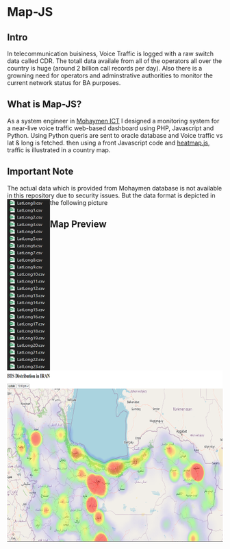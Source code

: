 # Map-JS
## Intro
In telecommunication buisiness, Voice Traffic is logged with a raw switch data called CDR. The totall data availale from all of the operators all over the country is huge (around 2 billion call records per day). Also there is a growning need for operators and adminstrative authorities to monitor the current network status for BA purposes.
## What is Map-JS?
As a system engineer in [Mohaymen ICT](https://www.mohaymen.ir/en/) I designed a monitoring system for a near-live voice traffic web-based dashboard using PHP, Javascript and Python. Using Python queris are sent to oracle database and Voice traffic vs lat & long is fetched. then using a front Javascript code and [heatmap.js](https://www.patrick-wied.at/static/heatmapjs), traffic is illustrated in a country map.
## Important Note
The actual data which is provided from Mohaymen database is not available in this repository due to security issues. But the data format is depicted in the following picture
<img src="https://github.com/alireza-shirzad/Map-JS/blob/master/Files.png" align="left" height="400" width="100" >
## Map Preview
<img src="https://github.com/alireza-shirzad/Map-JS/blob/master/Preview.png" align="left" height="400" width="800" >
